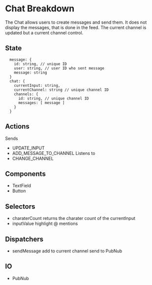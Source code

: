 # Chat Breakdown

The Chat allows users to create messages and send them. It does not display the
messages, that is done in the feed. The current channel is updated but a
current channel control.

## State
```
  message: {
    id: string, // unique ID
    user: string, // user ID who sent message
    message: string
  }
  chat: {
    currentInput: string,
    currentChannel: string // unique channel ID
    channels: {
      id: string, // unique channel ID
      messages: [ message ]
    }
  }
```

## Actions
Sends
- UPDATE_INPUT
- ADD_MESSAGE_TO_CHANNEL
Listens to
- CHANGE_CHANNEL

## Components
- TextField
- Button

## Selectors
- charaterCount
  returns the charater count of the currentInput
- inputValue
  highlight @ mentions

## Dispatchers
- sendMessage
  add to current channel
  send to PubNub

## IO
- PubNub
